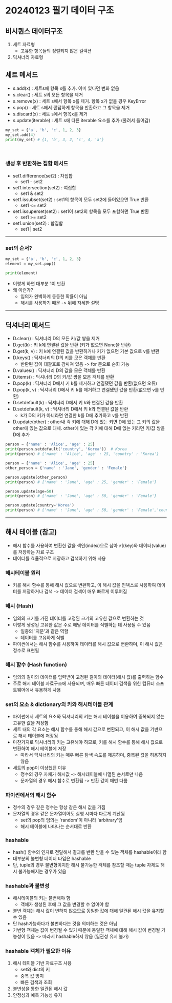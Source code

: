 # 20240123 필기 데이터 구조

## 비시퀀스 데이터구조
1. 세트 자료형
   - 고유한 항목들의 정렬되지 않은 컬렉션
2. 딕셔너리 자료형

## 세트 메서드
- s.add(x) : 세트s에 항목 x를 추가. 이미 있다면 변화 없음
- s.clear() : 세트 s의 모든 항목을 제거
- s.remove(x) : 세트 s에서 항목 x를 제거. 항목 x가 없을 경우 KeyError
- s.pop() : 세트 s에서 랜덤하게 항목을 반환하고 그 항목을 제거
- s.discard(x) : 세트 s에서 항목x를 제거
- s.update(iterable) : 세트 s에 다른 iterable 요소를 추가 (풀려서 들어감)

```python
my_set = {'a', 'b', 'c', 1, 2, 3}
my_set.add(4)
print(my_set) # {1, 'b', 3, 2, 'c', 4, 'a'}
```
<br>

### 생성 후 반환하는 집합 메서드

- set1.difference(set2) : 차집합
  - set1 - set2
- set1.intersection(set2) : 여집합
  - set1 & set2
- set1.issubset(set2) : set1의 항목이 모두 set2에 들어있으면 True 반환
  - set1 <= set2
- set1.issuperset(set2) : set1이 set2의 항목을 모두 포함하면 True 반환
  - set1 >= set2
- set1.union(set2) : 합집합 
  - set1 | set2

---
### set의 순서?
```python
my_set = {'a', 'b', 'c', 1, 2, 3}
element = my_set.pop()

print(element)
```
- 이렇게 하면 대부분 1이 반환
- 왜 이런가?
  - 임의가 완벽하게 동등한 확률이 아님
  - 해시를 사용하기 때문 -> 뒤에 자세한 설명

---
## 딕셔너리 메서드
- D.clear() : 딕셔너리 D의 모든 키/값 쌍을 제거
- D.get(k) : 키 k에 연결된 값을 반환 (키가 없으면 None을 반환)
- D.get(k, v) : 키 k에 연결된 값을 반환하거나 키가 없으면 기본 값으로 v를 반환
- D.keys() : 딕셔너리의 D의 키를 모은 객체를 반환
  - 반환된 값이 대괄호로 감싸져 있음 -> for 문으로 순회 가능
- D.values() : 딕셔너리 D의 값을 모은 객체를 반환
- D.items() : 딕셔너리 D의 키/값 쌍을 모은 객체를 반환
- D.pop(k) : 딕셔너리 D에서 키 k를 제거하고 연결됐던 값을 반환(없으면 오류)
- D.pop(k, v) : 딕셔너리 D에서 키 k를 제거하고 연결됐던 값을 반환(없으면 v를 반환)
- D.setdefault(k) : 딕셔너리 D에서 키 k와 연결된 값을 반환
- D.setdefault(k, v) : 딕셔너리 D에서 키 k와 연결된 값을 반환
  - k가 D의 키가 아니라면 연결한 k를 D에 추가하고 v를 반환
- D.update(other) : other내 각 키에 대해 D에 있는 키면 D에 있는 그 키의 값을 other에 있는 값으로 대체. other에 있는 각 키에 대해 D에 없는 키라면 키/값 쌍을 D에 추가

```python
person = {'name' : 'Alice', 'age' : 25}
print(person.setdefault('country', 'Korea'))  # Korea
print(person) # {'name' : 'Alice', 'age' : 25, 'country' : 'Korea'}

person = {'name' : 'Alice', 'age' : 25}
other_person = {'name' : 'Jane', 'gender' : 'Female'}

person.update(other_person)
print(person) # {'name' : 'Jane', 'age' : 25, 'gender' : 'Female'}

person.update(age=50)
print(person) # {'name' : 'Jane', 'age' : 50, 'gender' : 'Female'}

person.update(country='Korea')
print(person) # {'name' : 'Jane', 'age' : 50, 'gender' : 'Female','country' = 'Korea'}
```
---
## 해시 테이블 (참고)
- 해시 함수를 사용하여 변환한 값을 색인(index)으로 삼아 키(key)와 데이터(value)를 저장하는 자료 구조
- 데이터를 효율적으로 저장하고 검색하기 위해 사용

### 해시테이블 원리
- 키를 해시 함수를 통해 해시 값으로 변환하고, 이 해시 값을 인덱스로 사용하여 데이터를 저장하거나 검색 -> 데이터 검색이 매우 빠르게 이루어짐

### 해시 (Hash)
- 임의의 크기를 가진 데이터를 고정된 크기의 고유한 값으로 변환하는 것
- 이렇게 생성된 고유한 값은 주로 해당 데이터를 식별하는 데 사용될 수 있음
  - 일종의 '지문'과 같은 역할
  - 데이터를 고유하게 식별
- 파이썬에서는 해시 함수를 사용하여 데이터를 해시 값으로 변환하며, 이 해시 값은 정수로 표현됨

### 해시 함수 (Hash function)
- 임의의 길이의 데이터를 입력받아 고정된 길이의 데이터(해시 값)를 출력하는 함수
- 주로 해시 테이블 자료구조에 사용되며, 매우 빠른 데이터 검색을 위한 컴퓨터 소프트웨어에서 유용하게 사용

### set의 요소 & dictionary의 키와 해시테이블 관계
- 파이썬에서 세트의 요소와 딕셔너리의 키는 해시 테이블을 이용하여 중복되지 않는 고유한 값을 저장함
- 세트 내의 각 요소는 해시 함수를 통해 해시 값으로 변환되고, 이 해시 값을 기반으로 해시 테이블에 저장됨
- 마찬가지로 딕셔너리의 키는 고유해야 하므로, 키를 해시 함수를 통해 해시 값으로 변환하여 해시 테이블에 저장
  - 따라서 딕셔너리의 키는 매우 빠른 탐색 속도를 제공하며, 중복된 값을 허용하지 않음
- 세트의 pop이 이상했던 이유
  - 정수의 경우 자체가 해시값 -> 해시테이블에 나열된 순서로만 나옴
  - 문자열의 경우 해시 함수로 변환됨 -> 반환 값이 매번 다름

### 파이썬에서의 해시 함수
- 정수의 경우 같은 정수는 항상 같은 해시 값을 가짐
- 문자열의 경우 같은 문자열이어도 실행 시마다 다르게 계산됨
  - set의 pop의 임의는 'random'이 아니라 'arbitrary'임
  - 해시 테이블에 나타나는 순서대로 반환

### hashable
- hash() 함수의 인자로 전달해서 결과를 반환 받을 수 있는 객체를 hashable이라 함
- 대부분의 불변형 데이터 타입은 hashable
- 단, tuple의 경우 불변형이지만 해시 불가능한 객체를 참조할 때는 tuple 자체도 해시 불가능해지는 경우가 있음

### hashable과 불변성
- 해시테이블의 키는 불변해야 함
  - 객체가 생성된 후에 그 값을 변경할 수 없어야 함
- 불변 객체는 해시 값이 변하지 않으므로 동일한 값에 대해 일관된 해시 값을 유지할 수 있음
- 단 hash가능하다가 불변하다는 것을 의미하는 것은 아님
- 가변형 객체는 값이 변경될 수 있기 때문에 동일한 객체에 대해 해시 값이 변경될 가능성이 있음 -> 따라서 hashable하지 않음 (일관성 유지 불가)

### hashable 객체가 필요한 이유
1. 해시 테이블 기반 자료구조 사용
   - set와 dict의 키
   - 중복 값 방지
   - 빠른 검색과 조회
2. 불변성을 통한 일관된 해시 값
3. 안정성과 예측 가능성 유지